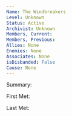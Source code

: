 ```yaml
---
Name: The Windbreakers
Level: Unknown
Status: Active
Archivist: Unknown
Members, Current: 
Members, Previous: 
Allies: None
Enemies: None
Associates: None
isDisbanded: False
Cause: None
---
```

Summary:

First Met: 

Last Met: 

